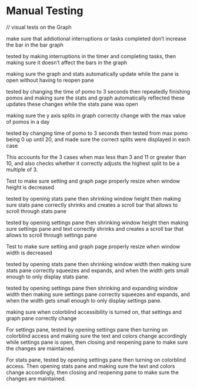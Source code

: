# Manual Testing 

// visual tests on the Graph 


make sure that addiotional interruptions or tasks completed don’t increase the bar in the bar graph 

tested by making interruptions in the timer and completing tasks, then making sure it doesn’t affect the bars in the graph 

making sure the graph and stats automatically update while the pane is open without having to reopen pane

tested by changing the time of pomo to 3 seconds then repeatedly finishing pomos and making sure the stats and graph automatically reflected these updates these changes while the stats pane was open 

making sure the y axis splits in graph correctly change with the max value of pomos in a day 

tested by changing time of pomo to 3 seconds then tested from max pomo being 0 up until 20, and made sure the correct splits were displayed in each case 

This accounts for the 3 cases when max less than 3 and 11 or greater than 10, and also checks whether it correctly adjusts the highest split to be a multiple of 3. 

Test to make sure setting and graph page properly resize when window height  is decreased 

tested by opening stats pane then shrinking window height then making sure stats pane correctly shrinks and creates a scroll bar that allows to scroll through stats pane  

tested by opening settings pane then shrinking window height then making sure settings pane and text correctly shrinks and creates a scroll bar that allows to scroll through settings pane 

Test to make sure setting and graph page properly resize when window width is decreased 

tested by opening stats pane then shrinking window width then making sure stats pane correctly squeezes and expands, and when the width gets small enough to only display stats pane. 

tested by opening settings pane then shrinking and expanding window width then making sure settings pane correctly squeezes and expands, and when the width gets small enough to only display settings pane. 

making sure when colorblind accessibility is turned on, that settings and graph pane correctly change 

For settings pane, tested by opening settings pane then turning on colorblind access and making sure the text and colors change accordingly while settings pane is open, then closing and reopening pane to make sure the changes are maintained. 

For stats pane, tested by opening settings pane then turning on colorblind access. Then opening stats pane and making sure the text and colors change accordingly, then closing and reopening pane to make sure the changes are maintained. 
